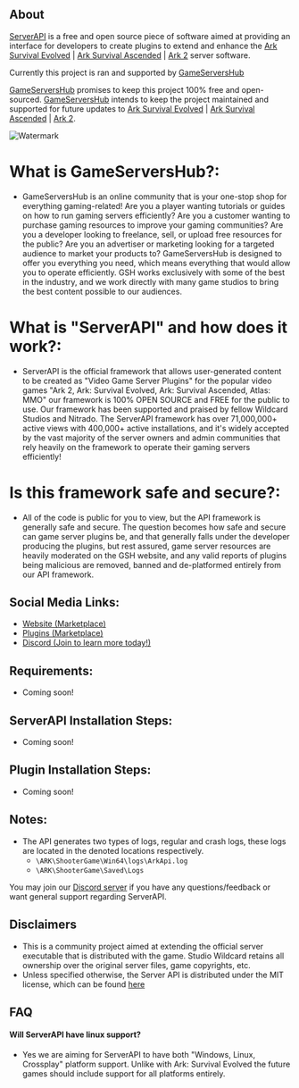 ## About

[ServerAPI](https://gameservershub.com/forums/resources/ark-server-api.12) is a free and open source piece of software aimed at providing an interface for developers to create plugins to extend and enhance the [Ark Survival Evolved](https://store.steampowered.com/app/346110/ARK_Survival_Evolved/) | [Ark Survival Ascended](https://store.steampowered.com/app/346110/ARK_Survival_Evolved/) | [Ark 2](https://store.steampowered.com/app/2050420/ARK_2/) server software.

Currently this project is ran and supported by [GameServersHub](https://gameservershub.com/forums)

[GameServersHub](https://gameservershub.com/forums) promises to keep this project 100% free and open-sourced. [GameServersHub](https://gameservershub.com/forums) intends to keep the project maintained and supported for future updates to [Ark Survival Evolved](https://store.steampowered.com/app/346110/ARK_Survival_Evolved/) | [Ark Survival Ascended](https://store.steampowered.com/app/346110/ARK_Survival_Evolved/) | [Ark 2](https://store.steampowered.com/app/2050420/ARK_2/).

![Watermark](https://cdn.discordapp.com/attachments/997658950038204506/1151949832664121424/twitch-banner.png)

# What is GameServersHub?:
- GameServersHub is an online community that is your one-stop shop for everything gaming-related! Are you a player wanting tutorials or guides on how to run gaming servers efficiently? Are you a customer wanting to purchase gaming resources to improve your gaming communities? Are you a developer looking to freelance, sell, or upload free resources for the public? Are you an advertiser or marketing looking for a targeted audience to market your products to? GameServersHub is designed to offer you everything you need, which means everything that would allow you to operate efficiently. GSH works exclusively with some of the best in the industry, and we work directly with many game studios to bring the best content possible to our audiences.

# What is "ServerAPI" and how does it work?:
- ServerAPI is the official framework that allows user-generated content to be created as "Video Game Server Plugins" for the popular video games "Ark 2, Ark: Survival Evolved, Ark: Survival Ascended, Atlas: MMO" our framework is 100% OPEN SOURCE and FREE for the public to use. Our framework has been supported and praised by fellow Wildcard Studios and Nitrado. The ServerAPI framework has over 71,000,000+ active views with 400,000+ active installations, and it's widely accepted by the vast majority of the server owners and admin communities that rely heavily on the framework to operate their gaming servers efficiently!

# Is this framework safe and secure?:
- All of the code is public for you to view, but the API framework is generally safe and secure. The question becomes how safe and secure can game server plugins be, and that generally falls under the developer producing the plugins, but rest assured, game server resources are heavily moderated on the GSH website, and any valid reports of plugins being malicious are removed, banned and de-platformed entirely from our API framework.




## Social Media Links:
- [Website (Marketplace)](https://gameservershub.com/forums/)
- [Plugins (Marketplace)](https://gameservershub.com/forums/resources/)
- [Discord (Join to learn more today!)](https://discord.gg/gsh)

## Requirements:

- Coming soon!

## ServerAPI Installation Steps:

- Coming soon!

## Plugin Installation Steps:

- Coming soon!

## Notes:
- The API generates two types of logs, regular and crash logs, these logs are located in the denoted locations respectively.
  - `\ARK\ShooterGame\Win64\logs\ArkApi.log`
  - `\ARK\ShooterGame\Saved\Logs`

You may join our [Discord server](https://discord.gg/gsh) if you have any questions/feedback or want general support regarding ServerAPI.

## Disclaimers

- This is a community project aimed at extending the official server executable that is distributed with the game. Studio Wildcard retains all ownership over the original server files, game copyrights, etc.
- Unless specified otherwise, the Server API is distributed under the MIT license, which can be found [here](LICENSE.TXT)

## FAQ

#### Will ServerAPI have linux support?

- Yes we are aiming for ServerAPI to have both "Windows, Linux, Crossplay" platform support. Unlike with Ark: Survival Evolved the future games should include support for all platforms entirely.
